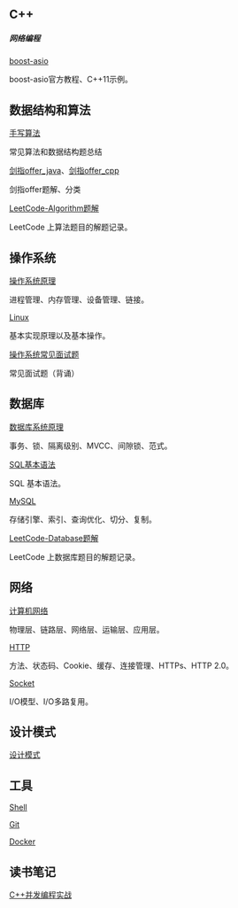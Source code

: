 C++
-----------------

##### 网络编程

[boost-asio](https://github.com/zh921/Codes/blob/master/notes/boost-asio.md)

boost-asio官方教程、C++11示例。

数据结构和算法
-----------------

[手写算法](https://github.com/zh921/Codes/blob/master/notes/手写算法.md)

常见算法和数据结构题总结

[剑指offer_java](https://github.com/zh921/Codes/blob/master/notes/剑指offer_java.md)、[剑指offer_cpp](https://github.com/zh921/Codes/blob/master/notes/剑指offer_cpp.md)

剑指offer题解、分类

[LeetCode-Algorithm题解](https://github.com/zh921/Codes/blob/master/notes/LeetCode-Algorithm题解.md)

LeetCode 上算法题目的解题记录。

操作系统
-----------------

[操作系统原理](https://github.com/zh921/Codes/blob/master/notes/操作系统原理.md)

进程管理、内存管理、设备管理、链接。

[Linux](https://github.com/zh921/Codes/blob/master/notes/Linux.md)

基本实现原理以及基本操作。

[操作系统常见面试题](https://github.com/zh921/Codes/blob/master/notes/操作系统常见面试题.md)

常见面试题（背诵）

数据库
-----------------

[数据库系统原理](https://github.com/zh921/Codes/blob/master/notes/数据库系统原理.md)

事务、锁、隔离级别、MVCC、间隙锁、范式。

[SQL基本语法](https://github.com/zh921/Codes/blob/master/notes/SQL基本语法.md)

SQL 基本语法。

[MySQL](https://github.com/zh921/Codes/blob/master/notes/MySQL.md)

存储引擎、索引、查询优化、切分、复制。

[LeetCode-Database题解](https://github.com/zh921/Codes/blob/master/notes/LeetCode-Database题解.md)

LeetCode 上数据库题目的解题记录。

网络
-----------------

[计算机网络](https://github.com/zh921/Codes/blob/master/notes/计算机网络.md)

物理层、链路层、网络层、运输层、应用层。

[HTTP](https://github.com/zh921/Codes/blob/master/notes/HTTP.md)

方法、状态码、Cookie、缓存、连接管理、HTTPs、HTTP 2.0。

[Socket](https://github.com/zh921/Codes/blob/master/notes/Socket.md)

I/O模型、I/O多路复用。

设计模式
-----------------

[设计模式](https://github.com/zh921/Codes/blob/master/notes/设计模式.md)

工具
-----------------

[Shell](https://github.com/zh921/Codes/blob/master/notes/Shell.md)

[Git](https://github.com/zh921/Codes/blob/master/notes/Git.md)

[Docker](https://github.com/zh921/Codes/blob/master/notes/Docker.md)

读书笔记
-----------------

[C++并发编程实战](https://github.com/zh921/Codes/blob/master/读书笔记/Cpp并发编程实战.md)
